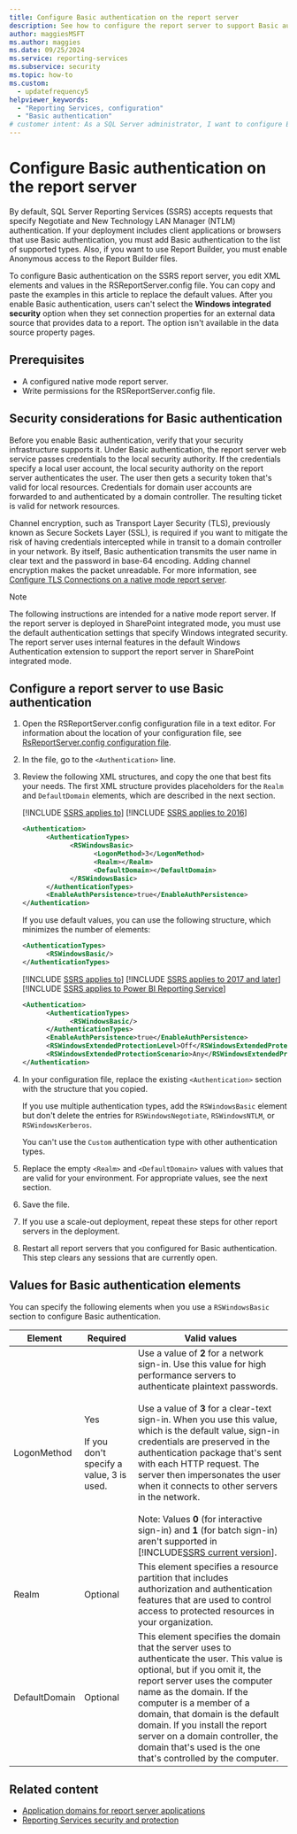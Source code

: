 ```yaml
---
title: Configure Basic authentication on the report server
description: See how to configure the report server to support Basic authentication. View configuration file entries to use to configure Basic authentication options.
author: maggiesMSFT
ms.author: maggies
ms.date: 09/25/2024
ms.service: reporting-services
ms.subservice: security
ms.topic: how-to
ms.custom:
  - updatefrequency5
helpviewer_keywords:
  - "Reporting Services, configuration"
  - "Basic authentication"
# customer intent: As a SQL Server administrator, I want to configure Basic authentication on my report server so that I can accept requests that specify Basic authentication.
---
```

# Configure Basic authentication on the report server

By default, SQL Server Reporting Services (SSRS) accepts requests that specify Negotiate and New Technology LAN Manager (NTLM) authentication. If your deployment includes client applications or browsers that use Basic authentication, you must add Basic authentication to the list of supported types. Also, if you want to use Report Builder, you must enable Anonymous access to the Report Builder files.

To configure Basic authentication on the SSRS report server, you edit XML elements and values in the RSReportServer.config file. You can copy and paste the examples in this article to replace the default values. After you enable Basic authentication, users can't select the **Windows integrated security** option when they set connection properties for an external data source that provides data to a report. The option isn't available in the data source property pages.

## Prerequisites

- A configured native mode report server.
- Write permissions for the RSReportServer.config file.

## Security considerations for Basic authentication

Before you enable Basic authentication, verify that your security infrastructure supports it. Under Basic authentication, the report server web service passes credentials to the local security authority. If the credentials specify a local user account, the local security authority on the report server authenticates the user. The user then gets a security token that's valid for local resources. Credentials for domain user accounts are forwarded to and authenticated by a domain controller. The resulting ticket is valid for network resources.

Channel encryption, such as Transport Layer Security (TLS), previously known as Secure Sockets Layer (SSL), is required if you want to mitigate the risk of having credentials intercepted while in transit to a domain controller in your network. By itself, Basic authentication transmits the user name in clear text and the password in base-64 encoding. Adding channel encryption makes the packet unreadable. For more information, see [Configure TLS Connections on a native mode report server](../../reporting-services/security/configure-ssl-connections-on-a-native-mode-report-server.md).

> [!NOTE]
> The following instructions are intended for a native mode report server. If the report server is deployed in SharePoint integrated mode, you must use the default authentication settings that specify Windows integrated security. The report server uses internal features in the default Windows Authentication extension to support the report server in SharePoint integrated mode.
  
## Configure a report server to use Basic authentication
  
1. Open the RSReportServer.config configuration file in a text editor. For information about the location of your configuration file, see [RsReportServer.config configuration file](../report-server/rsreportserver-config-configuration-file.md#bkmk_file_location).
  
1. In the file, go to the `<Authentication>` line.

1. Review the following XML structures, and copy the one that best fits your needs. The first XML structure provides placeholders for the `Realm` and `DefaultDomain` elements, which are described in the next section.

   [!INCLUDE [SSRS applies to](../../includes/ssrs-appliesto.md)] [!INCLUDE [SSRS applies to 2016](../../includes/ssrs-appliesto-2016.md)]

   ```xml
   <Authentication>
         <AuthenticationTypes>
               <RSWindowsBasic>
                     <LogonMethod>3</LogonMethod>
                     <Realm></Realm>
                     <DefaultDomain></DefaultDomain>
               </RSWindowsBasic>
         </AuthenticationTypes>
         <EnableAuthPersistence>true</EnableAuthPersistence>
   </Authentication>
   ```

   If you use default values, you can use the following structure, which minimizes the number of elements:

   ```xml
   <AuthenticationTypes>
         <RSWindowsBasic/>
   </AuthenticationTypes>
   ```

   [!INCLUDE [SSRS applies to](../../includes/ssrs-appliesto.md)] [!INCLUDE [SSRS applies to 2017 and later](../../includes/ssrs-appliesto-2017-and-later.md)] [!INCLUDE [SSRS applies to Power BI Reporting Service](../../includes/ssrs-appliesto-pbirs.md)]

   ```xml
   <Authentication>
         <AuthenticationTypes>
               <RSWindowsBasic/>
         </AuthenticationTypes>
         <EnableAuthPersistence>true</EnableAuthPersistence>
         <RSWindowsExtendedProtectionLevel>Off</RSWindowsExtendedProtectionLevel>
         <RSWindowsExtendedProtectionScenario>Any</RSWindowsExtendedProtectionScenario>
   </Authentication>
   ```

1. In your configuration file, replace the existing `<Authentication>` section with the structure that you copied.

   If you use multiple authentication types, add the `RSWindowsBasic` element but don't delete the entries for `RSWindowsNegotiate`, `RSWindowsNTLM`, or `RSWindowsKerberos`.

   You can't use the `Custom` authentication type with other authentication types.

1. Replace the empty `<Realm>` and `<DefaultDomain>` values with values that are valid for your environment. For appropriate values, see the next section.

1. Save the file.

1. If you use a scale-out deployment, repeat these steps for other report servers in the deployment.

1. Restart all report servers that you configured for Basic authentication. This step clears any sessions that are currently open.

## Values for Basic authentication elements

You can specify the following elements when you use a `RSWindowsBasic` section to configure Basic authentication.

|Element|Required|Valid values|
|-------------|--------------|------------------|
|LogonMethod|Yes<br /><br /> If you don't specify a value, 3 is used.|Use a value of **2** for a network sign-in. Use this value for high performance servers to authenticate plaintext passwords.<br /><br />Use a value of **3** for a clear-text sign-in. When you use this value, which is the default value, sign-in credentials are preserved in the authentication package that's sent with each HTTP request. The server then impersonates the user when it connects to other servers in the network.<br /><br />Note: Values **0** (for interactive sign-in) and **1** (for batch sign-in) aren't supported in [!INCLUDE[SSRS current version](../../includes/ssrscurrent-md.md)].|
|Realm|Optional|This element specifies a resource partition that includes authorization and authentication features that are used to control access to protected resources in your organization.|
|DefaultDomain|Optional|This element specifies the domain that the server uses to authenticate the user. This value is optional, but if you omit it, the report server uses the computer name as the domain. If the computer is a member of a domain, that domain is the default domain. If you install the report server on a domain controller, the domain that's used is the one that's controlled by the computer.|

## Related content

- [Application domains for report server applications](../../reporting-services/report-server/application-domains-for-report-server-applications.md)
- [Reporting Services security and protection](../../reporting-services/security/reporting-services-security-and-protection.md)
